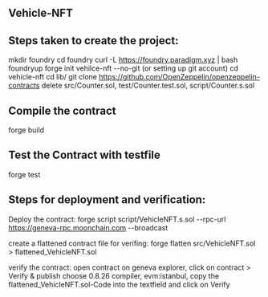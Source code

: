## Vehicle-NFT

## Steps taken to create the project:

mkdir foundry
cd foundry
curl -L https://foundry.paradigm.xyz | bash
foundryup
forge init vehilce-nft --no-git (or setting up git account)
cd vehicle-nft
cd lib/
git clone https://github.com/OpenZeppelin/openzeppelin-contracts
delete src/Counter.sol, test/Counter.test.sol, script/Counter.s.sol


## Compile the contract
forge build

## Test the Contract with testfile
forge test


## Steps for deployment and verification:
Deploy the contract:
forge script script/VehicleNFT.s.sol --rpc-url https://geneva-rpc.moonchain.com --broadcast

create a flattened contract file for verifing:
forge flatten src/VehicleNFT.sol > flattened_VehicleNFT.sol

verify the contract:
open contract on geneva explorer, click on contract > Verify & publish
choose 0.8.26 compiler, evm:istanbul, copy the flattened_VehicleNFT.sol-Code into the textfield and click on Verify
